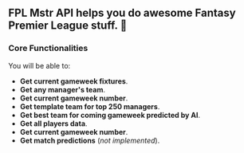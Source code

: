 ## FPL Mstr API helps you do awesome Fantasy Premier League stuff. 🚀

### Core Functionalities

You will be able to:

* **Get current gameweek fixtures**.
* **Get any manager's team**.
* **Get current gameweek number**.
* **Get template team for top 250 managers**.
* **Get best team for coming gameweek predicted by AI**.
* **Get all players data**.
* **Get current gameweek number**.
* **Get match predictions** (_not implemented_).
